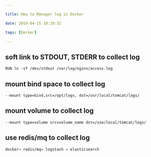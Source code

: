 ```yaml
---

title: How to Manager log in Docker

date: 2019-04-15 10:19:32

tags: [Docker]

---
```


## soft link to STDOUT, STDERR to collect log

  

`RUN ln -sf /dev/stdout /var/log/nginx/access.log`

  

## mount bind space to collect log

`--mount type=bind,src=/opt/logs, dst=/usr/local/tomcat/logs/`

  

## mount volume to collect log

  

`--mount type=volume src=volume_name dst=/use/local/tomcat/logs/`

  

## use redis/mq to collect log

`docker→ redis/mq→ logstash → elasticsearch`